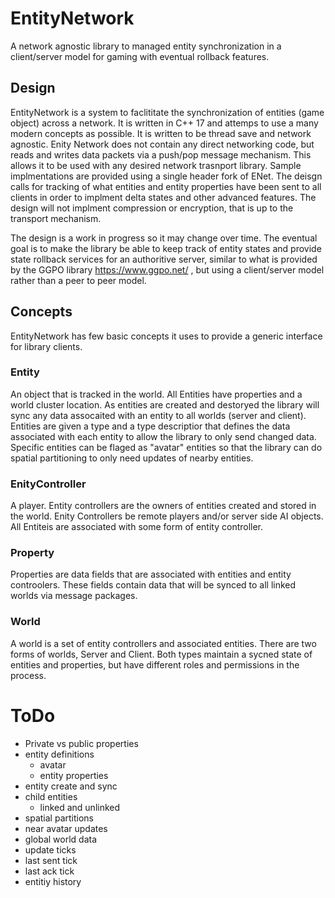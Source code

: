 # EntityNetwork
A network agnostic library to managed entity synchronization in a client/server model for gaming with eventual rollback features.

## Design
EntityNetwork is a system to faclititate the synchronization of entities (game object) across a network. It is written in C++ 17 and attemps to use a many modern concepts as possible. It is written to be thread save and network agnostic. Enity Network does not contain any direct networking code, but reads and writes data packets via a push/pop message mechanism. This allows it to be used with any desired network trasnport library. Sample implmentations are provided using a single header fork of ENet. The deisgn calls for tracking of what entities and entity properties have been sent to all clients in order to implment delta states and other advanced features. The design will not implment compression or encryption, that is up to the transport mechanism.

The design is a work in progress so it may change over time. The eventual goal is to make the library be able to keep track of entity states and provide state rollback services for an authoritive server, similar to what is provided by the GGPO library https://www.ggpo.net/ , but using a client/server model rather than a peer to peer model.

## Concepts
EntityNetwork has few basic concepts it uses to provide a generic interface for library clients.

### Entity
An object that is tracked in the world. All Entities have properties and a world cluster location. As entities are created and destoryed the library will sync any data assocaited with an entity to all worlds (server and client). Entities are given a type and a type descriptior that defines the data associated with each entity to allow the library to only send changed data. Specific entities can be flaged as "avatar" entities so that the library can do spatial partitioning to only need updates of nearby entities.

### EnityController
A player. Entity controllers are the owners of entities created and stored in the world. Enity Controllers be remote players and/or server side AI objects. All Entiteis are associated with some form of entity controller.

### Property
Properties are data fields that are associated with entities and entity controolers. These fields contain data that will be synced to all linked worlds via message packages. 

### World
A world is a set of entity controllers and associated entities. There are two forms of worlds, Server and Client. Both types maintain a sycned state of entities and properties, but have different roles and permissions in the process.


# ToDo

* Private vs public properties
* entity definitions
  * avatar
  * entity properties
* entity create and sync
* child entities
  * linked and unlinked
* spatial partitions
* near avatar updates
* global world data
* update ticks
* last sent tick
* last ack tick
* entitiy history

